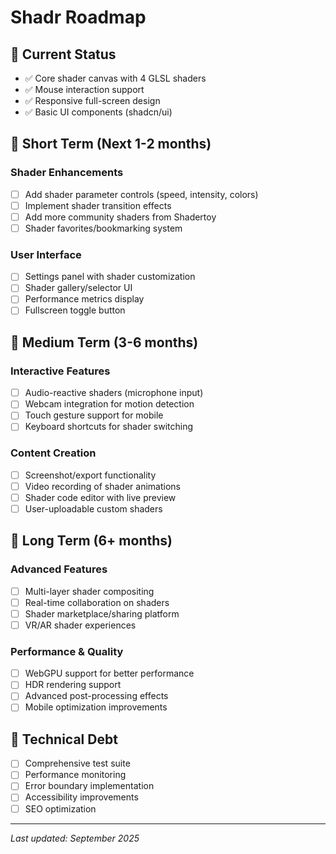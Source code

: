 # Shadr Roadmap

## 🎯 Current Status
- ✅ Core shader canvas with 4 GLSL shaders
- ✅ Mouse interaction support
- ✅ Responsive full-screen design
- ✅ Basic UI components (shadcn/ui)

## 🚀 Short Term (Next 1-2 months)

### Shader Enhancements
- [ ] Add shader parameter controls (speed, intensity, colors)
- [ ] Implement shader transition effects
- [ ] Add more community shaders from Shadertoy
- [ ] Shader favorites/bookmarking system

### User Interface
- [ ] Settings panel with shader customization
- [ ] Shader gallery/selector UI
- [ ] Performance metrics display
- [ ] Fullscreen toggle button

## 🎨 Medium Term (3-6 months)

### Interactive Features
- [ ] Audio-reactive shaders (microphone input)
- [ ] Webcam integration for motion detection
- [ ] Touch gesture support for mobile
- [ ] Keyboard shortcuts for shader switching

### Content Creation
- [ ] Screenshot/export functionality
- [ ] Video recording of shader animations
- [ ] Shader code editor with live preview
- [ ] User-uploadable custom shaders

## 🌟 Long Term (6+ months)

### Advanced Features
- [ ] Multi-layer shader compositing
- [ ] Real-time collaboration on shaders
- [ ] Shader marketplace/sharing platform
- [ ] VR/AR shader experiences

### Performance & Quality
- [ ] WebGPU support for better performance
- [ ] HDR rendering support
- [ ] Advanced post-processing effects
- [ ] Mobile optimization improvements

## 🔧 Technical Debt
- [ ] Comprehensive test suite
- [ ] Performance monitoring
- [ ] Error boundary implementation
- [ ] Accessibility improvements
- [ ] SEO optimization

---

*Last updated: September 2025*